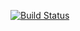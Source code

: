 [![Build Status](http://54.185.132.230:8080/buildStatus/icon?job=play-build-build)](http://54.185.132.230:8080/job/play-build-build/)

